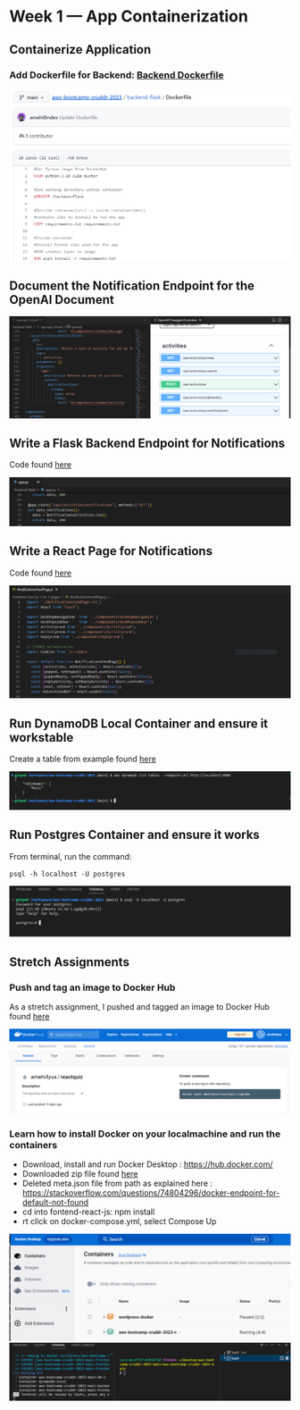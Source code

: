 # Week 1 — App Containerization

## Containerize Application 

### Add Dockerfile for Backend: [Backend Dockerfile](/backend-flask/Dockerfile)

![Image of Backend Dockerfile](assets/backend-dockerfile.png)


## 	Document the Notification Endpoint for the OpenAI Document

![Documentation OpenAI Endpoint](assets/open-ai.png)


## Write a Flask Backend Endpoint for Notifications

Code found [here](/backend-flask/app.py)

![Backend Endpoint for Notifications](assets/backend.png)


## Write a React Page for Notifications

Code found [here](/frontend-react-js/src/pages/NotificationsFeedPage.js)

![React Pagefeed for Notifications](assets/react.png)

## Run DynamoDB Local Container and ensure it workstable

Create a table from example found [here](https://github.com/100DaysOfCloud/challenge-dynamodb-local)

![React Pagefeed for Notifications](assets/dynamodb-table.png)

## Run Postgres Container and ensure it works

From terminal, run the command: 
```
psql -h localhost -U postgres
```

![React Pagefeed for Notifications](assets/postgres.png)

## Stretch Assignments

### Push and tag an image to Docker Hub

As a stretch assignment, I pushed and tagged an image to Docker Hub found [here](https://hub.docker.com/repository/docker/amehi4yus/reactquiz/general)

![Docker Hub Image](assets/dockerhub.png)

### Learn how to install Docker on your localmachine and run the containers
- Download, install and run Docker Desktop : https://hub.docker.com/
- Downloaded zip file found [here](https://github.com/amehi0index/aws-bootcamp-cruddr-2023)
- Deleted meta.json file from path as explained here : 
	https://stackoverflow.com/questions/74804296/docker-endpoint-for-default-not-found
- cd into fontend-react-js: npm install 
- rt click on docker-compose.yml, select Compose Up

![Image of Docker Desktop](assets/docker-desktop.png)
![Image from local VS Code Terminal](assets/local-docker.png)


